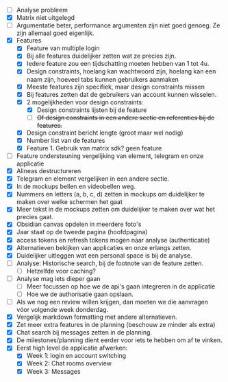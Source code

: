 - [ ] Analyse probleem
- [x] Matrix niet uitgelegd
- [ ] Argumentatie beter, performance argumenten zijn niet goed genoeg. Ze zijn allemaal goed eigenlijk.
- [x] Features
	- [x] Feature van multiple login
	- [x] Bij alle features duidelijker zetten wat ze precies zijn.
	- [x] Iedere feature zou een tijdschatting moeten hebben van 1 tot 4u.
	- [x] Design constraints, hoelang kan wachtwoord zijn, hoelang kan een naam zijn, hoeveel tabs kunnen gebruikers aanmaken
	- [x] Meeste features zijn specifiek, maar design constraints missen
	- [x] Bij features zetten dat de gebruikers van account kunnen wisselen.
	- [x] 2 mogelijkheden voor design constraints:
		- [x] Design constraints lijsten bij de feature
		- [ ] ~~Of design constraints in een andere sectie en referenties bij de features.~~
	- [x] Design constraint bericht lengte (groot maar wel nodig)
	- [x] Number list van de features
	- [x] Feature 1. Gebruik van matrix sdk? geen feature
- [ ] Feature ondersteuning vergelijking van element, telegram en onze applicatie
- [x] Alineas destructureren
- [x] Telegram en element vergelijken in een andere sectie.
- [x] In de mockups bellen en videobellen weg.
- [x] Nummers en letters (a, b, c, d) zetten in mockups om duidelijker te maken over welke schermen het gaat
- [x] Meer tekst in de mockups zetten om duidelijker te maken over wat het precies gaat.
- [x] Obsidian canvas opdelen in meerdere foto's
- [x] Jaar staat op de tweede pagina (hoofdpagina)
- [x] access tokens en refresh tokens mogen naar analyse (authenticatie)
- [x] Alternatieven bekijken van applicaties en onze erlangs zetten.
- [x] Duidelijker uitleggen wat een personal space is bij de analyse.
- [ ] Analyse: Historische search, bij de footnote van de feature zetten.
	- [ ] Hetzelfde voor caching?
- [ ] Analyse mag iets dieper gaan
	- [ ] Meer focussen op hoe we de api's gaan integreren in de applicatie
	- [ ] Hoe we de authorisatie gaan opslaan.
- [ ] Als we nog een review willen krijgen, dan moeten we die aanvragen vóor volgende week donderdag.
- [x] Vergelijk markdown formatting met andere alternatieven.
- [x] Zet meer extra features in de planning (beschouw ze minder als extra)
- [x] Chat search bij messages zetten in de planning.
- [x] De milestones/planning dient eerder voor iets te hebben om af te vinken.
- [x] Eerst high level de applicatie afwerken:
	- [x] Week 1: login en account switching 
	- [x] Week 2: Chat rooms overview
	- [x] Week 3: Messages